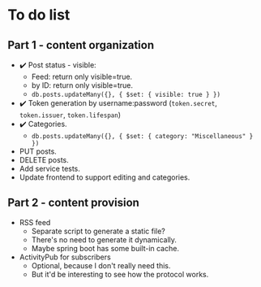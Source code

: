# To do list

## Part 1 - content organization

- ✔️ Post status - visible:
  - Feed: return only visible=true.
  - by ID: return only visible=true.
  - `db.posts.updateMany({}, { $set: { visible: true } })`
- ✔️ Token generation by username:password (`token.secret`, `token.issuer`, `token.lifespan`)
- ✔️ Categories.
  - `db.posts.updateMany({}, { $set: { category: "Miscellaneous" } })`
- PUT posts.
- DELETE posts.
- Add service tests.
- Update frontend to support editing and categories.

## Part 2 - content provision

- RSS feed
  - Separate script to generate a static file?
  - There's no need to generate it dynamically.
  - Maybe spring boot has some built-in cache.
- ActivityPub for subscribers
  - Optional, because I don't really need this.
  - But it'd be interesting to see how the protocol works.
